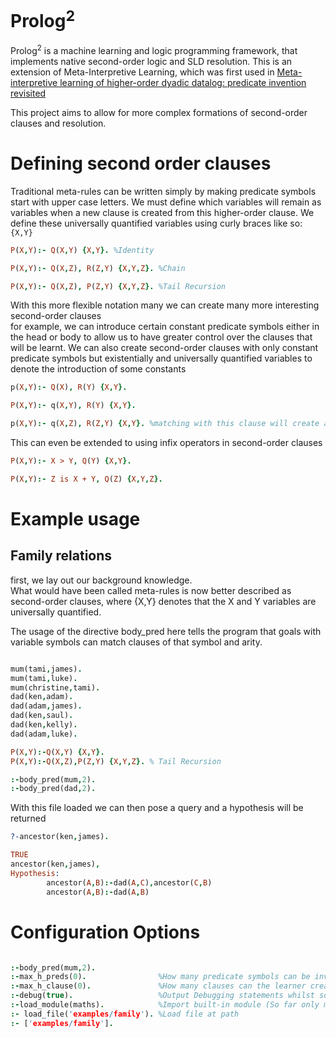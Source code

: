 # Prolog<sup>2</sup>

Prolog<sup>2</sup> is a machine learning and logic programming framework, that implements native second-order logic and SLD resolution. This is an extension of Meta-Interpretive Learning, which was first used in 
[Meta-interpretive learning of higher-order dyadic datalog: predicate invention revisited](https://link.springer.com/article/10.1007/s10994-014-5471-y?fromPaywallRec=false)

This project aims to allow for more complex formations of second-order clauses and resolution.

# Defining second order clauses

Traditional meta-rules can be written simply by making predicate symbols start with upper case letters. 
We must define which variables will remain as variables when a new clause is created from this higher-order clause.
We define these universally quantified variables using curly braces like so:  `{X,Y}` 

```prolog
P(X,Y):- Q(X,Y) {X,Y}. %Identity

P(X,Y):- Q(X,Z), R(Z,Y) {X,Y,Z}. %Chain

P(X,Y):- Q(X,Z), P(Z,Y) {X,Y,Z}. %Tail Recursion
```


With this more flexible notation many we can create many more interesting second-order clauses </br> 
for example, we can introduce certain constant predicate symbols either in the head or body to allow us to have greater control over the clauses that will be learnt.
We can also create second-order clauses with only constant predicate symbols but existentially and universally quantified variables to denote the introduction of some constants

``` prolog
p(X,Y):- Q(X), R(Y) {X,Y}.

P(X,Y):- q(X,Y), R(Y) {X,Y}.

p(X,Y):- q(X,Z), R(Z,Y) {X,Y}. %matching with this clause will create a new clause where Z is a constant
```

This can even be extended to using infix operators in second-order clauses

``` prolog
P(X,Y):- X > Y, Q(Y) {X,Y}.

P(X,Y):- Z is X + Y, Q(Z) {X,Y,Z}.
```

# Example usage

## Family relations

first, we lay out our background knowledge.</br> 
What would have been called meta-rules is now better described as second-order clauses, where {X,Y} denotes that the X and Y variables are universally quantified. 

The usage of the directive body_pred here tells the program that goals with variable symbols can match clauses of that symbol and arity.


``` prolog

mum(tami,james).
mum(tami,luke).
mum(christine,tami).
dad(ken,adam).
dad(adam,james).
dad(ken,saul).
dad(ken,kelly).
dad(adam,luke).

P(X,Y):-Q(X,Y) {X,Y}.
P(X,Y):-Q(X,Z),P(Z,Y) {X,Y,Z}. % Tail Recursion

:-body_pred(mum,2).
:-body_pred(dad,2).

```

With this file loaded we can then pose a query and a hypothesis will be returned

``` prolog
?-ancestor(ken,james).

TRUE
ancestor(ken,james),
Hypothesis:
        ancestor(A,B):-dad(A,C),ancestor(C,B)
        ancestor(A,B):-dad(A,B)
```

# Configuration Options
``` prolog

:-body_pred(mum,2).
:-max_h_preds(0).                %How many predicate symbols can be invented in the hypothesis
:-max_h_clause(0).               %How many clauses can the learner create.
:-debug(true).                   %Output Debugging statements whilst solving
:-load_module(maths).            %Import built-in module (So far only maths)
:- load_file('examples/family'). %Load file at path
:- ['examples/family'].
```
